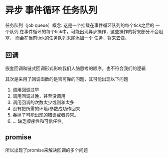 # 异步 事件循环 任务队列
任务队列（job queue）概念:
  这是一个挂载在事件循环队列的每个tick之后的 一个队列
  在事件循环的每个tick中，可能出现异步操作，这些操作的将来部分不会阻塞，
  而会在当前tick的任务队列末尾添加一个 任务，将来去做。

## 回调
  嵌套回调和链式回调形式影响我们人脑思考的顺序，也不符合我们的逻辑

  其次是采用了回调函数的是否可靠的问题，其可能出现以下问题
  1. 调用回调过早
  2. 调用回调过晚，甚至没调用
  3. 调用回调的次数太少或则和太多
  4. 没有把所需的环境/参数成功传回来
  5. 吞掉了可能出现的错误或者异常。
  6. ...
缺乏顺序性和可信任性。


## promise
所以出现了promise来解决回调的多个问题

